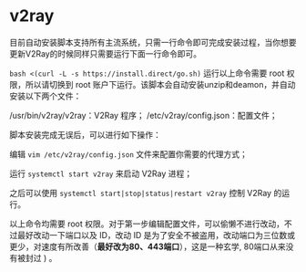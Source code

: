 # v2ray
目前自动安装脚本支持所有主流系统，只需一行命令即可完成安装过程，当你想要更新V2Ray的时候同样只需要运行下面一行命令即可。

`bash <(curl -L -s https://install.direct/go.sh)`
运行以上命令需要 root 权限，所以请切换到 root 账户下运行。该脚本会自动安装unzip和deamon，并自动安装以下两个文件：

/usr/bin/v2ray/v2ray：V2Ray 程序；
/etc/v2ray/config.json：配置文件；

脚本安装完成无误后，可以进行如下操作：

编辑 `vim /etc/v2ray/config.json` 文件来配置你需要的代理方式；

运行 `systemctl start v2ray` 来启动 V2Ray 进程；

之后可以使用 `systemctl start|stop|status|restart v2ray` 控制 V2Ray 的运行。

以上命令均需要 root 权限。对于第一步编辑配置文件，可以偷懒不进行改动，不过最好改动一下端口以及 ID，改动 ID 是为了安全不被盗用，改动端口为三位数或更少，对速度有所改善（**最好改为80、443端口**），这是一种玄学, 80端口从来没有被封过 ) 。
